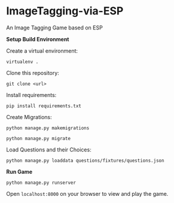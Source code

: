 # ImageTagging-via-ESP
An Image Tagging Game based on ESP

**Setup Build Environment**

Create a virtual environment:

```virtualenv .```

Clone this repository:

```git clone <url>```

Install requirements:

```pip install requirements.txt```

Create Migrations:

```python manage.py makemigrations```

```python manage.py migrate```

Load Questions and their Choices:

`python manage.py loaddata questions/fixtures/questions.json `


**Run Game**

```python manage.py runserver```

Open `localhost:8000` on your browser to view and play the game.

 